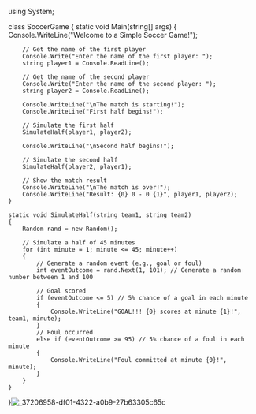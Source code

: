 using System;

class SoccerGame
{
    static void Main(string[] args)
    {
        Console.WriteLine("Welcome to a Simple Soccer Game!");

        // Get the name of the first player
        Console.Write("Enter the name of the first player: ");
        string player1 = Console.ReadLine();

        // Get the name of the second player
        Console.Write("Enter the name of the second player: ");
        string player2 = Console.ReadLine();

        Console.WriteLine("\nThe match is starting!");
        Console.WriteLine("First half begins!");

        // Simulate the first half
        SimulateHalf(player1, player2);

        Console.WriteLine("\nSecond half begins!");

        // Simulate the second half
        SimulateHalf(player2, player1);

        // Show the match result
        Console.WriteLine("\nThe match is over!");
        Console.WriteLine("Result: {0} 0 - 0 {1}", player1, player2);
    }

    static void SimulateHalf(string team1, string team2)
    {
        Random rand = new Random();

        // Simulate a half of 45 minutes
        for (int minute = 1; minute <= 45; minute++)
        {
            // Generate a random event (e.g., goal or foul)
            int eventOutcome = rand.Next(1, 101); // Generate a random number between 1 and 100

            // Goal scored
            if (eventOutcome <= 5) // 5% chance of a goal in each minute
            {
                Console.WriteLine("GOAL!!! {0} scores at minute {1}!", team1, minute);
            }
            // Foul occurred
            else if (eventOutcome >= 95) // 5% chance of a foul in each minute
            {
                Console.WriteLine("Foul committed at minute {0}!", minute);
            }
        }
    }
}![_37206958-df01-4322-a0b9-27b63305c65c](https://github.com/Gamerwhe/Gamerwhe/assets/165196899/9be17c1e-c42c-4aa5-ab7c-ae6cca0bf851)
